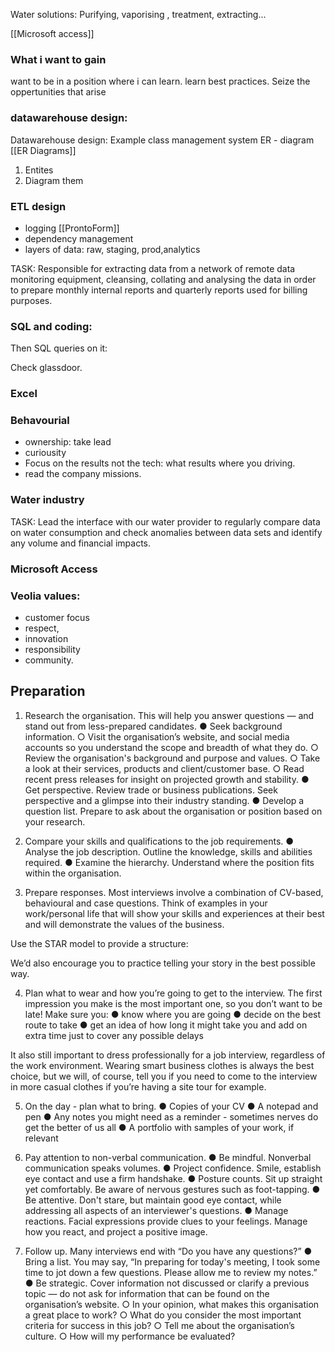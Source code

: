 Water solutions: Purifying, vaporising , treatment, extracting... 

[[Microsoft access]]


### What i want to gain 

want to be in a position where i can learn.
learn best practices.
Seize the oppertunities that arise
### datawarehouse design:

Datawarehouse design: Example class management system
ER - diagram
[[ER Diagrams]]

1. Entites
2. Diagram them

### ETL design

- logging [[ProntoForm]]
- dependency management
- layers of data: raw, staging, prod,analytics

 TASK: Responsible for extracting data from a network of remote data monitoring equipment, cleansing, collating and analysing the data in order to prepare monthly internal reports and quarterly reports used for billing purposes.



### SQL and coding:

Then SQL queries on it: 

Check glassdoor.

### Excel

### Behavourial

- ownership: take lead
- curiousity
- Focus on the results not the tech: what results where you driving.
- read the company missions.

### Water industry

TASK: Lead the interface with our water provider to regularly compare data on water consumption and 
check anomalies between data sets and identify any volume and financial impacts.


### Microsoft Access

### Veolia values:

- customer focus
- respect,
- innovation
- responsibility
- community.

## Preparation 


1. Research the organisation.
This will help you answer questions — and stand out from less-prepared candidates.
● Seek background information.
	○ Visit the organisation’s website, and social media accounts so you understand the
	scope and breadth of what they do.
	○ Review the organisation's background and purpose and values.
	○ Take a look at their services, products and client/customer base.
	○ Read recent press releases for insight on projected growth and stability.
● Get perspective. Review trade or business publications. Seek perspective and a glimpse into
their industry standing.
● Develop a question list. Prepare to ask about the organisation or position based on your
research.

2. Compare your skills and qualifications to the job requirements.
● Analyse the job description. Outline the knowledge, skills and abilities required.
● Examine the hierarchy. Understand where the position fits within the organisation.

3. Prepare responses.
Most interviews involve a combination of CV-based, behavioural and case questions. Think of
examples in your work/personal life that will show your skills and experiences at their best and will
demonstrate the values of the business.

Use the STAR model to provide a structure:

We’d also encourage you to practice telling your story in the best possible way.

4. Plan what to wear and how you’re going to get to the interview.
The first impression you make is the most important one, so you don’t want to be late!
Make sure you:
● know where you are going
● decide on the best route to take
● get an idea of how long it might take you and add on extra time just to cover any possible
delays

It also still important to dress professionally for a job interview, regardless of the work environment.
Wearing smart business clothes is always the best choice, but we will, of course, tell you if you need to
come to the interview in more casual clothes if you’re having a site tour for example.

5. On the day - plan what to bring.
● Copies of your CV
● A notepad and pen
● Any notes you might need as a reminder - sometimes nerves do get the better of us all
● A portfolio with samples of your work, if relevant

6. Pay attention to non-verbal communication.
● Be mindful. Nonverbal communication speaks volumes.
● Project confidence. Smile, establish eye contact and use a firm handshake.
● Posture counts. Sit up straight yet comfortably. Be aware of nervous gestures such as
foot-tapping.
● Be attentive. Don't stare, but maintain good eye contact, while addressing all aspects of an
interviewer's questions.
● Manage reactions. Facial expressions provide clues to your feelings. Manage how you react,
and project a positive image.

7. Follow up.
Many interviews end with “Do you have any questions?”
● Bring a list. You may say, “In preparing for today's meeting, I took some time to jot down a few
questions. Please allow me to review my notes.”
● Be strategic. Cover information not discussed or clarify a previous topic — do not ask for
information that can be found on the organisation’s website.
	○ In your opinion, what makes this organisation a great place to work?
	○ What do you consider the most important criteria for success in this job?
	○ Tell me about the organisation’s culture.
	○ How will my performance be evaluated?
